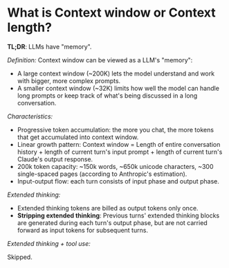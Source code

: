 # What is Context window or Context length?

<!-- tl;dr starts -->

**TL;DR**: LLMs have "memory".

<!-- tl;dr ends -->

_Definition:_ Context window can be viewed as a LLM's "memory":

- A large context window (~200K) lets the model understand and work with bigger, more complex prompts.
- A smaller context window (~32K) limits how well the model can handle long prompts or keep track of what's being discussed in a long conversation.

_Characteristics:_

- Progressive token accumulation: the more you chat, the more tokens that get accumulated into context window.
- Linear growth pattern: Context window = Length of entire conversation history + length of current turn's input prompt + length of current turn's Claude's output response.
- 200k token capacity: ~150k words, ~650k unicode characters, ~300 single-spaced pages (according to Anthropic's estimation).
- Input-output flow: each turn consists of input phase and output phase.

_Extended thinking:_

- Extended thinking tokens are billed as output tokens only once.
- **Stripping extended thinking**: Previous turns' extended thinking blocks are generated during each turn's output phase, but are not carried forward as input tokens for subsequent turns.

_Extended thinking + tool use:_

Skipped.
